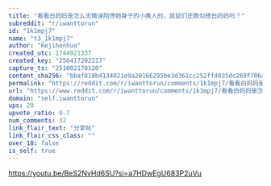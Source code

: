 ```yaml
---
title: "看看白妈妈是怎么无情诬陷馋她身子的小黄人的，鼠鼠们还敢勾搭白妈妈吗？"
subreddit: "r/iwanttorun"
id: "1k1mpj7"
name: "t3_1k1mpj7"
author: "Kejihenhuo"
created_utc: 1744921337
created_key: "250417202217"
capture_ts: "251002170120"
content_sha256: "bbaf818b4134021e9a20166295be3d361cc252ff4035dc269f706ab1c9c6f4ac"
permalink: "https://reddit.com/r/iwanttorun/comments/1k1mpj7/看看白妈妈是怎么无情诬陷馋她身子的小黄人的鼠鼠们还敢勾搭白妈妈吗/"
url: "https://www.reddit.com/r/iwanttorun/comments/1k1mpj7/看看白妈妈是怎么无情诬陷馋她身子的小黄人的鼠鼠们还敢勾搭白妈妈吗/"
domain: "self.iwanttorun"
ups: 20
upvote_ratio: 0.7
num_comments: 32
link_flair_text: "分享帖"
link_flair_css_class: ""
over_18: false
is_self: true
---
```


<https://youtu.be/BeS2NvHd6SU?si=a7HDwEgU683P2uVu>
